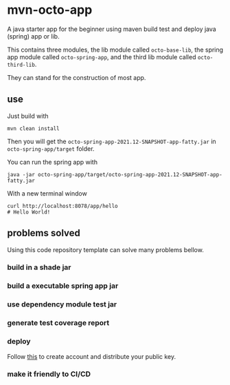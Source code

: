 # mvn-octo-app

A java starter app for the beginner using maven build test and deploy java (spring) app or lib.

This contains three modules, the lib module called `octo-base-lib`, the spring app module called `octo-spring-app`, and
the third lib module called `octo-third-lib`.

They can stand for the construction of most app.

## use

Just build with

```shell
mvn clean install
```

Then you will get the `octo-spring-app-2021.12-SNAPSHOT-app-fatty.jar` in `octo-spring-app/target` folder.

You can run the spring app with

```shell
java -jar octo-spring-app/target/octo-spring-app-2021.12-SNAPSHOT-app-fatty.jar
```

With a new terminal window

```shell
curl http://localhost:8078/app/hello
# Hello World!
```

## problems solved

Using this code repository template can solve many problems bellow.

### build in a shade jar

### build a executable spring app jar

### use dependency module test jar

### generate test coverage report

### deploy

Follow [this](https://stackoverflow.com/a/42917618/7859396) to create account and distribute your public key.

### make it friendly to CI/CD

